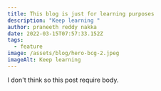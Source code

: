 ```yaml
---
title: This blog is just for learning purposes
description: "Keep learning "
author: praneeth reddy nakka
date: 2022-03-15T07:57:33.152Z
tags:
  - feature
image: /assets/blog/hero-bcg-2.jpeg
imageAlt: Keep learning
---
```

I don't think so this post require body.